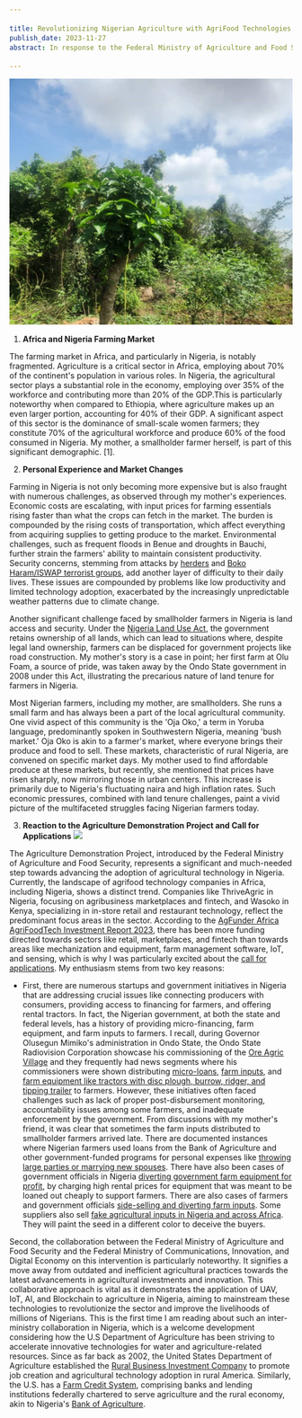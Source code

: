```yaml
---

title: Revolutionizing Nigerian Agriculture with AgriFood Technologies
publish_date: 2023-11-27
abstract: In response to the Federal Ministry of Agriculture and Food Security's "Application of UAV, IoT, and AI to Agriculture in Nigeria" initiative, this post discusses how Robavo AgriFood Technologies can be a game-changer in revolutionizing Nigerian agriculture. It delves into current challenges such as market fragmentation, rising costs, and climate change, critically assesses governmental strategies, and proposes a collaborative approach for sustainable agricultural innovation and investments on the Nigerian agricultural sector.

---
```


  <img src="first/farm.png"/>




1. **Africa and Nigeria Farming Market**

The farming market in Africa, and particularly in Nigeria, is notably fragmented. Agriculture is a critical sector in Africa, employing about 70% of the continent's population in various roles. In Nigeria, the agricultural sector plays a substantial role in the economy, employing over 35% of the workforce and contributing more than 20% of the GDP.This is particularly noteworthy when compared to Ethiopia, where agriculture makes up an even larger portion, accounting for 40% of their GDP. A significant aspect of this sector is the dominance of small-scale women farmers; they constitute 70% of the agricultural workforce and produce 60% of the food consumed in Nigeria. My mother, a smallholder farmer herself, is part of this significant demographic. [1].

2. **Personal Experience and Market Changes**

Farming in Nigeria is not only becoming more expensive but is also fraught with numerous challenges, as observed through my mother's experiences. Economic costs are escalating, with input prices for farming essentials rising faster than what the crops can fetch in the market. The burden is compounded by the rising costs of transportation, which affect everything from acquiring supplies to getting produce to the market. Environmental challenges, such as frequent floods in Benue and droughts in Bauchi, further strain the farmers' ability to maintain consistent productivity. Security concerns, stemming from attacks by [herders](https://guardian.ng/features/agro-care/ondo-farmers-under-siege-seek-end-to-herders-carnage/) and [Boko Haram/ISWAP terrorist groups](https://www.voaafrica.com/a/at-least-11-farmers-killed-by-jihadists-in-northeast-nigeria/7344209.html), add another layer of difficulty to their daily lives. These issues are compounded by problems like low productivity and limited technology adoption, exacerbated by the increasingly unpredictable weather patterns due to climate change.

Another significant challenge faced by smallholder farmers in Nigeria is land access and security. Under the [Nigeria Land Use Act](https://placng.org/lawsofnigeria/view2.php?sn=228), the government retains ownership of all lands, which can lead to situations where, despite legal land ownership, farmers can be displaced for government projects like road construction. My mother's story is a case in point; her first farm at Olu Foam, a source of pride, was taken away by the Ondo State government in 2008 under this Act, illustrating the precarious nature of land tenure for farmers in Nigeria.

Most Nigerian farmers, including my mother, are smallholders. She runs a small farm and has always been a part of the local agricultural community. One vivid aspect of this community is the 'Oja Oko,' a term in Yoruba language, predominantly spoken in Southwestern Nigeria, meaning 'bush market.' Oja Oko is akin to a farmer's market, where everyone brings their produce and food to sell. These markets, characteristic of rural Nigeria, are convened on specific market days. My mother used to find affordable produce at these markets, but recently, she mentioned that prices have risen sharply, now mirroring those in urban centers. This increase is primarily due to Nigeria's fluctuating naira and high inflation rates. Such economic pressures, combined with land tenure challenges, paint a vivid picture of the multifaceted struggles facing Nigerian farmers today.

3. **Reaction to the Agriculture Demonstration Project and Call for Applications**
                                                          <img src="https://pbs.twimg.com/media/F_8q5ljWYAAJ96l?format=jpg&name=large"/>

The Agriculture Demonstration Project, introduced by the Federal Ministry of Agriculture and Food Security, represents a significant and much-needed step towards advancing the adoption of agricultural technology in Nigeria. Currently, the landscape of agrifood technology companies in Africa, including Nigeria, shows a distinct trend. Companies like ThriveAgric in Nigeria, focusing on agribusiness marketplaces and fintech, and Wasoko in Kenya, specializing in in-store retail and restaurant technology, reflect the predominant focus areas in the sector. According to the [AgFunder Africa AgriFoodTech Investment Report 2023](https://research.agfunder.com/africa-agrifoodtech-investment-report-2023-08f5446bc7224fd5a3ce21f4451889f1.pdf), there has been more funding directed towards sectors like retail, marketplaces, and fintech than towards areas like mechanization and equipment, farm management software, IoT, and sensing​, which is why I was particularly excited about the [call for applications](https://x.com/bosuntijani/status/1729147958610797009?s=20). My enthusiasm stems from two key reasons:

- First, there are numerous startups and government initiatives in Nigeria that are addressing crucial issues like connecting producers with consumers, providing access to financing for farmers, and offering rental tractors. In fact, the Nigerian government, at both the state and federal levels, has a history of providing micro-financing, farm equipment, and farm inputs to farmers. I recall, during Governor Olusegun Mimiko's administration in Ondo State, the Ondo State Radiovision Corporation showcase his commissioning of the [Ore Agric Village](https://www.vanguardngr.com/2014/03/investing-agriculture-mimiko/) and they frequently had news segments where his commissioners were shown distributing [micro-loans]((https://dailytrust.com/ondo-gives-n23-9-million-to-70-young-farmers/)), [farm inputs]((https://allafrica.com/stories/201609140081.html)), and [farm equipment like tractors with disc plough, burrow, ridger, and tipping trailer](https://allafrica.com/stories/201403242053.html) to farmers. However, these initiatives often faced challenges such as lack of proper post-disbursement monitoring, accountability issues among some farmers, and inadequate enforcement by the government. From discussions with my mother's friend, it was clear that sometimes the farm inputs distributed to smallholder farmers arrived late. There are documented instances where Nigerian farmers used loans from the Bank of Agriculture and other government-funded programs for personal expenses like [throwing large parties or marrying new spouses](https://commodity.ng/warning-nigerians-against-taking-out-loans-to-get-married-or-throw-parties-bank-of-agriculture-claims-to-have-n243-million-in-debt/). There have also been cases of government officials in Nigeria [diverting government farm equipment for profit](https://humanglemedia.com/officials-are-diverting-government-tractors-for-profit-in-nigerias-borno-state/), by charging high rental prices for equipment that was meant to be loaned out cheaply to support farmers. There are also cases of farmers and government officials [side-selling and diverting farm inputs](https://dailypost.ng/2023/11/27/wheat-farming-fg-warns-against-selling-diversion-of-dry-season-inputs/). Some suppliers also sell [fake agricultural inputs in Nigeria and across Africa](https://businessday.ng/news/article/fg-sensitises-agro-stakeholders-on-spread-of-fake-agricultural-inputs/). They will paint the seed in a different color to deceive the buyers.

Second, the collaboration between the Federal Ministry of Agriculture and Food Security and the Federal Ministry of Communications, Innovation, and Digital Economy on this intervention is particularly noteworthy. It signifies a move away from outdated and inefficient agricultural practices towards the latest advancements in agricultural investments and innovation. This collaborative approach is vital as it demonstrates the application of UAV, IoT, AI, and Blockchain to agriculture in Nigeria, aiming to mainstream these technologies to revolutionize the sector and improve the livelihoods of millions of Nigerians. This is the first time I am reading about such an inter-ministry collaboration in Nigeria, which is a welcome development considering how the U.S Department of Agriculture has been striving to accelerate innovative technologies for water and agriculture-related resources. Since as far back as 2002, the United States Department of Agriculture established the [Rural Business Investment Company](https://www.ecfr.gov/current/title-7/subtitle-B/chapter-XLII/part-4290) to promote job creation and agricultural technology adoption in rural America. Similarly, the U.S. has a [Farm Credit System](https://farmcredit.com/), comprising banks and lending institutions federally chartered to serve agriculture and the rural economy, akin to Nigeria's [Bank of Agriculture]((https://boanig.com/)).
